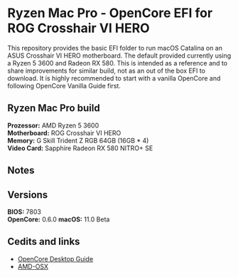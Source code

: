 # Ryzen Mac Pro - OpenCore EFI for ROG Crosshair VI HERO 

This repository provides the basic EFI folder to run macOS Catalina on an ASUS Crosshair VI HERO motherboard. The default provided currently using a Ryzen 5 3600 and Radeon RX 580. 
This is intended as a reference and to share improvements for similar build, not as an out of the box EFI to download. It is highly recommended to start with a vanilla OpenCore and following OpenCore Vanilla Guide first.

## Ryzen Mac Pro build

**Prozessor:** AMD Ryzen 5 3600  
**Motherboard:** ROG Crosshair VI HERO  
**Memory:** G Skill Trident Z RGB 64GB (16GB * 4)  
**Video Card:** Sapphire Radeon RX 580 NITRO+ SE  


## Notes


## Versions
**BIOS:** 7803   
**OpenCore:** 0.6.0
**macOS:** 11.0 Beta   


## Cedits and links
* [OpenCore Desktop Guide](https://github.com/dortania/OpenCore-Desktop-Guide)   
* [AMD-OSX](https://github.com/AMD-OSX/AMD_Vanilla)   
